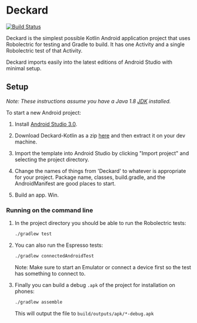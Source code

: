 Deckard
=======

[![Build Status](https://travis-ci.org/seadowg/deckard-kotlin.svg?branch=master)](https://travis-ci.org/seadowg/deckard-kotlin)

Deckard is the simplest possible Kotlin Android application project that uses Robolectric for testing and Gradle to build. It has one Activity and a single Robolectric test of that Activity.

Deckard imports easily into the latest editions of Android Studio with minimal setup.

Setup
-----

*Note: These instructions assume you have a Java 1.8 [JDK](http://www.oracle.com/technetwork/java/javase/downloads/index.html) installed.*

To start a new Android project:

1.	Install [Android Studio 3.0](http://developer.android.com/sdk/index.html).
2.	Download Deckard-Kotlin as a zip [here](https://github.com/seadowg/deckard-kotlin/archive/master.zip) and then extract it on your dev machine.

3.	Import the template into Android Studio by clicking "Import project" and selecting the project directory.

4.	Change the names of things from 'Deckard' to whatever is appropriate for your project. Package name, classes, build.gradle, and the AndroidManifest are good places to start.

5.	Build an app. Win.

### Running on the command line

1. In the project directory you should be able to run the Robolectric tests:
    ```bash
    ./gradlew test
    ```

1. You can also run the Espresso tests:
    ```bash
    ./gradlew connectedAndroidTest
    ```
    Note: Make sure to start an Emulator or connect a device first so the test has something to connect to.

1. Finally you can build a debug `.apk` of the project for installation on phones:
    ```bash
    ./gradlew assemble
    ```
    This will output the file to `build/outputs/apk/*-debug.apk`